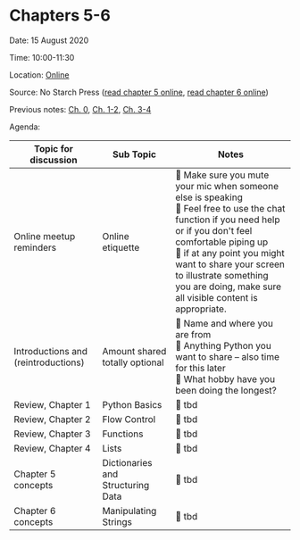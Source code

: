 # Chapters 5-6

Date: 15 August 2020

Time: 10:00-11:30

Location: [Online](https://meet.google.com/dxj-nevd-ypy)

Source: No Starch Press ([read chapter 5 online](https://automatetheboringstuff.com/2e/chapter5/), [read chapter 6 online](https://automatetheboringstuff.com/2e/chapter6/))

Previous notes: [Ch. 0](ch0.md), [Ch. 1-2](ch1-2.md), [Ch. 3-4](ch3-4.md)

Agenda:

**Topic for discussion** | **Sub Topic** | **Notes** |
-- | -- | --
Online meetup reminders |Online etiquette |:sparkling_heart: Make sure you mute your mic when someone else is speaking<br>:sparkling_heart: Feel free to use the chat function if you need help or if you don't feel comfortable piping up<br>:sparkling_heart: if at any point you might want to share your screen to illustrate something you are doing, make sure all visible content is appropriate. |
Introductions and (reintroductions) | Amount shared totally optional |:sparkling_heart: Name and where you are from<br>:sparkling_heart: Anything Python you want to share – also time for this later<br>:sparkling_heart: What hobby have you been doing the longest?
Review, Chapter 1 | Python Basics |:sparkling_heart: tbd
Review, Chapter 2 | Flow Control |:sparkling_heart: tbd
Review, Chapter 3 | Functions |:sparkling_heart: tbd
Review, Chapter 4 | Lists |:sparkling_heart: tbd
Chapter 5 concepts | Dictionaries and Structuring Data |:sparkling_heart: tbd
Chapter 6 concepts | Manipulating Strings |:sparkling_heart: tbd
